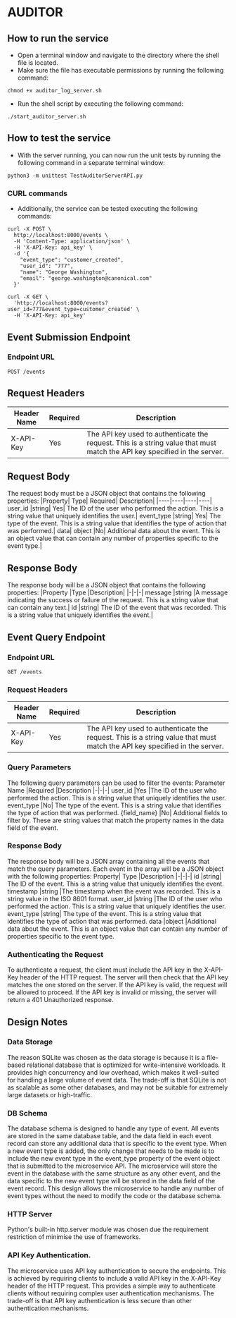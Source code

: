 # AUDITOR

## How to run the service
- Open a terminal window and navigate to the directory where the shell file is located.
- Make sure the file has executable permissions by running the following command:
```
chmod +x auditor_log_server.sh
```
- Run the shell script by executing the following command:
```
./start_auditor_server.sh
```

## How to test the service
- With the server running, you can now run the unit tests by running the following command in a separate terminal window:
```
python3 -m unittest TestAuditorServerAPI.py
```
### CURL commands
- Additionally, the service can be tested executing the following commands:
```
curl -X POST \
  http://localhost:8000/events \
  -H 'Content-Type: application/json' \
  -H 'X-API-Key: api_key' \
  -d '{
    "event_type": "customer_created",
    "user_id": "777",
    "name": "George Washington",
    "email": "george.washington@canonical.com"
  }'
```
```
curl -X GET \
  'http://localhost:8000/events?user_id=777&event_type=customer_created' \
  -H 'X-API-Key: api_key'
```

## Event Submission Endpoint
### Endpoint URL
```
POST /events
```

## Request Headers
|Header Name|	Required|	Description|
|-----------|---------|------------|
X-API-Key	|Yes|	The API key used to authenticate the request. This is a string value that must match the API key specified in the server.|


## Request Body

The request body must be a JSON object that contains the following properties:
|Property|	Type|	Required|	Description|
|----|----|----|----|
user_id	|string|	Yes|	The ID of the user who performed the action. This is a string value that uniquely identifies the user.|
event_type	|string|	Yes|	The type of the event. This is a string value that identifies the type of action that was performed.|
data|	object	|No|	Additional data about the event. This is an object value that can contain any number of properties specific to the event type.|


## Response Body

The response body will be a JSON object that contains the following properties:
|Property	|Type	|Description|
|-|-|-|
message	|string	|A message indicating the success or failure of the request. This is a string value that can contain any text.|
id	|string|	The ID of the event that was recorded. This is a string value that uniquely identifies the event.|

## Event Query Endpoint

### Endpoint URL

```
GET /events
```

### Request Headers
|Header Name|Required|	Description|
|-|-|-|
X-API-Key	|Yes|	The API key used to authenticate the request. This is a string value that must match the API key specified in the server.

### Query Parameters
The following query parameters can be used to filter the events:
Parameter Name	|Required	|Description
|-|-|-|
user_id	|Yes	|The ID of the user who performed the action. This is a string value that uniquely identifies the user.
event_type	|No|	The type of the event. This is a string value that identifies the type of action that was performed.
{field_name}	|No|	Additional fields to filter by. These are string values that match the property names in the data field of the event.

### Response Body

The response body will be a JSON array containing all the events that match the query parameters. Each event in the array will be a JSON object with the following properties:
Property|	Type	|Description
|-|-|-|
id	|string|	The ID of the event. This is a string value that uniquely identifies the event.
timestamp	|string	|The timestamp when the event was recorded. This is a string value in the ISO 8601 format.
user_id	|string	|The ID of the user who performed the action. This is a string value that uniquely identifies the user.
event_type	|string|	The type of the event. This is a string value that identifies the type of action that was performed.
data	|object	|Additional data about the event. This is an object value that can contain any number of properties specific to the event type.

### Authenticating the Request

To authenticate a request, the client must include the API key in the X-API-Key header of the HTTP request. The server will then check that the API key matches the one stored on the server. If the API key is valid, the request will be allowed to proceed. If the API key is invalid or missing, the server will return a 401 Unauthorized response.

## Design Notes

### Data Storage 
The reason SQLite was chosen as the data storage is because it is a file-based relational database that is optimized for write-intensive workloads. It provides high concurrency and low overhead, which makes it well-suited for handling a large volume of event data. The trade-off is that SQLite is not as scalable as some other databases, and may not be suitable for extremely large datasets or high-traffic.

### DB Schema
The database schema is designed to handle any type of event. All events are stored in the same database table, and the data field in each event record can store any additional data that is specific to the event type.
When a new event type is added, the only change that needs to be made is to include the new event type in the event_type property of the event object that is submitted to the microservice API. The microservice will store the event in the database with the same structure as any other event, and the data specific to the new event type will be stored in the data field of the event record.
This design allows the microservice to handle any number of event types without the need to modify the code or the database schema.

### HTTP Server
Python's built-in http.server module was chosen due the requirement restriction of minimise the use of frameworks.

### API Key Authentication.
The microservice uses API key authentication to secure the endpoints. This is achieved by requiring clients to include a valid API key in the X-API-Key header of the HTTP request. This provides a simple way to authenticate clients without requiring complex user authentication mechanisms. The trade-off is that API key authentication is less secure than other authentication mechanisms.
